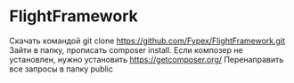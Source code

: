# FlightFramework

Скачать командой git clone https://github.com/Fypex/FlightFramework.git
Зайти в папку, прописать composer install. Если композер не установлен, нужно установить https://getcomposer.org/
Перенаправить все запросы в папку public
